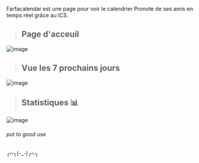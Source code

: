 Farfacalendar est une page pour voir le calendrier Pronote de ses amis en temps réel grâce au ICS.



> ## Page d'acceuil ##
![image](https://github.com/user-attachments/assets/94a41ebd-b37a-4d14-8c70-b43aec27badd)




> ## Vue les 7 prochains jours ##
![image](https://github.com/user-attachments/assets/04381bbb-1993-442b-a8b7-5794dd60db9d)


> ## Statistiques 📊 ##
![image](https://github.com/user-attachments/assets/3c0036f7-9d3b-410d-a3b6-707ffef7a2e8)




###### put to good use #####
╭∩╮(-_-)╭∩╮
######
